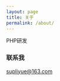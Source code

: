 ```yaml
---
layout: page
title: 关于
permalink: /about/
---
```

PHP研发

### 联系我

[supliyue@163.com](mailto:supliyue@163.com)
